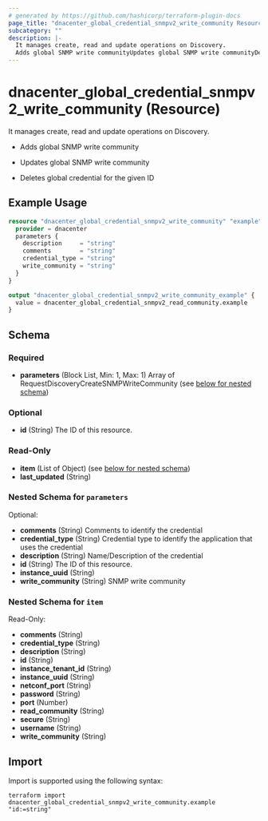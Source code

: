 ```yaml
---
# generated by https://github.com/hashicorp/terraform-plugin-docs
page_title: "dnacenter_global_credential_snmpv2_write_community Resource - terraform-provider-dnacenter"
subcategory: ""
description: |-
  It manages create, read and update operations on Discovery.
  Adds global SNMP write communityUpdates global SNMP write communityDeletes global credential for the given ID
---
```


# dnacenter_global_credential_snmpv2_write_community (Resource)

It manages create, read and update operations on Discovery.

- Adds global SNMP write community

- Updates global SNMP write community

- Deletes global credential for the given ID

## Example Usage

```terraform
resource "dnacenter_global_credential_snmpv2_write_community" "example" {
  provider = dnacenter
  parameters {
    description     = "string"
    comments        = "string"
    credential_type = "string"
    write_community = "string"
  }
}

output "dnacenter_global_credential_snmpv2_write_community_example" {
  value = dnacenter_global_credential_snmpv2_read_community.example
}
```

<!-- schema generated by tfplugindocs -->
## Schema

### Required

- **parameters** (Block List, Min: 1, Max: 1) Array of RequestDiscoveryCreateSNMPWriteCommunity (see [below for nested schema](#nestedblock--parameters))

### Optional

- **id** (String) The ID of this resource.

### Read-Only

- **item** (List of Object) (see [below for nested schema](#nestedatt--item))
- **last_updated** (String)

<a id="nestedblock--parameters"></a>
### Nested Schema for `parameters`

Optional:

- **comments** (String) Comments to identify the credential
- **credential_type** (String) Credential type to identify the application that uses the credential
- **description** (String) Name/Description of the credential
- **id** (String) The ID of this resource.
- **instance_uuid** (String)
- **write_community** (String) SNMP write community


<a id="nestedatt--item"></a>
### Nested Schema for `item`

Read-Only:

- **comments** (String)
- **credential_type** (String)
- **description** (String)
- **id** (String)
- **instance_tenant_id** (String)
- **instance_uuid** (String)
- **netconf_port** (String)
- **password** (String)
- **port** (Number)
- **read_community** (String)
- **secure** (String)
- **username** (String)
- **write_community** (String)

## Import

Import is supported using the following syntax:

```shell
terraform import dnacenter_global_credential_snmpv2_write_community.example "id:=string"
```
